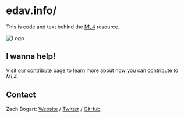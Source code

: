 # edav.info/

This is code and text behind the [ML4]() resource. 

![Logo]()

## I wanna help!

Visit [our contribute page](http://edav.info/contribute.html) to learn more about how you can contribute to *ML4*.

## Contact

Zach Bogart: [Website](https://zachbogart.com/) / [Twitter](https://twitter.com/zachbogart) / [GitHub](https://github.com/zachbogart)
